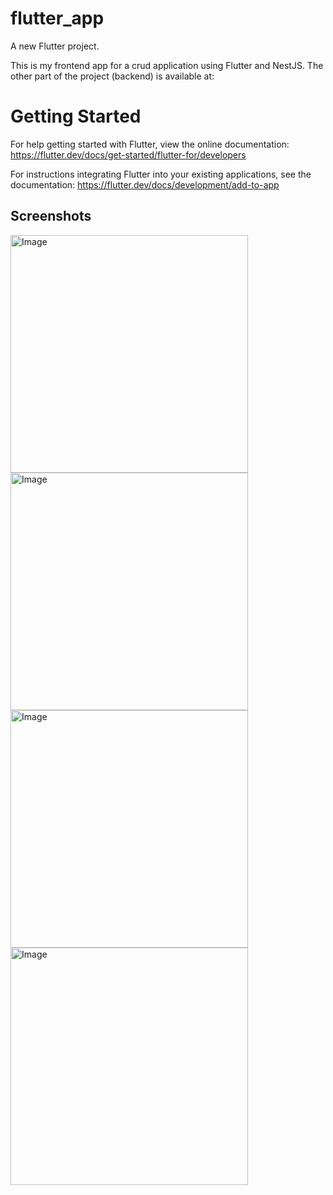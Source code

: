 # flutter_app

A new Flutter project.

This is my frontend app for a crud application using Flutter and NestJS.
The other part of the project (backend) is available at:




# Getting Started
For help getting started with Flutter, view the online documentation:
https://flutter.dev/docs/get-started/flutter-for/developers

For instructions integrating Flutter into your existing applications, see the documentation:
https://flutter.dev/docs/development/add-to-app



## Screenshots

<img width="380" alt="Image" src="https://github.com/user-attachments/assets/f0237034-2253-4db5-9378-c7a7bad54439" />
<img width="380" alt="Image" src="https://github.com/user-attachments/assets/b4e36ee7-0f2a-4788-bcdc-dba804460be6" />
<img width="380" alt="Image" src="https://github.com/user-attachments/assets/7fa3bbfb-dcce-4bda-963e-45b26b6537a9" />
<img width="380" alt="Image" src="https://github.com/user-attachments/assets/0ce6ff81-0612-47a2-874c-39072c77bfa9" />